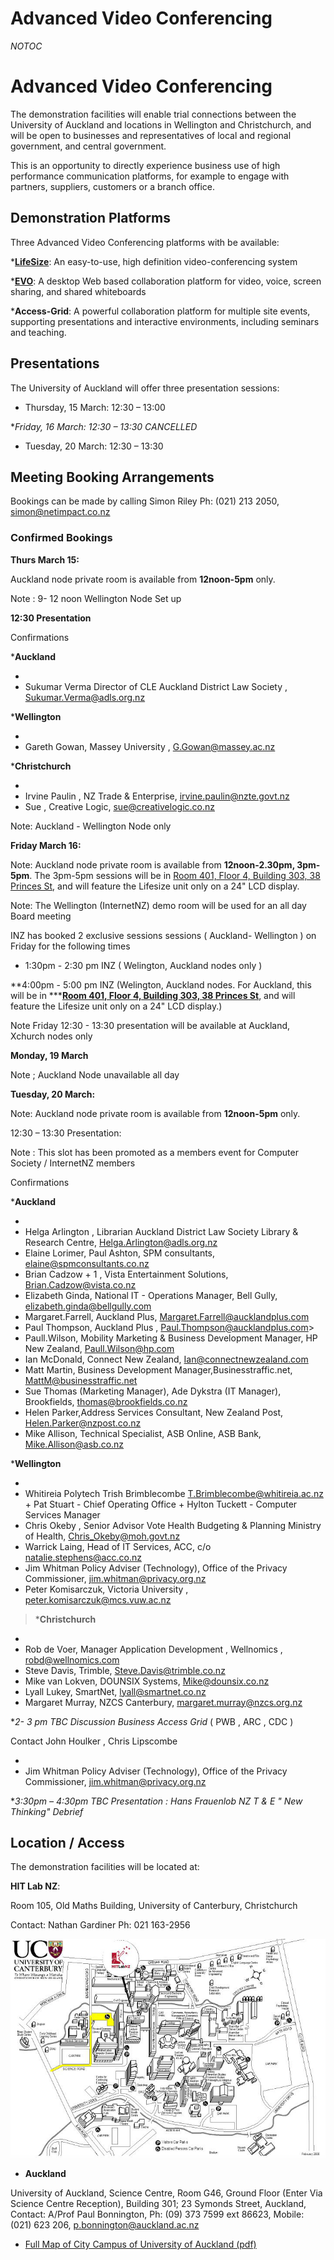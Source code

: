 # Advanced Video Conferencing

_*NOTOC*_

# Advanced Video Conferencing


The demonstration facilities will enable trial connections between the University of Auckland and locations in Wellington and Christchurch, and will be open to businesses and representatives of local and regional government, and central government.

This is an opportunity to directly experience business use of high performance communication platforms, for example to engage with partners, suppliers, customers or a branch office.

## Demonstration Platforms

Three Advanced Video Conferencing platforms with be available:

***[LifeSize](http://www.lifesize.com)**: An easy-to-use, high definition video-conferencing system

***[EVO](https://reannz.atlassian.net/wiki/pages/createpage.action?spaceKey=BeSTGRID&title=Template__EVO_vignette&linkCreation=true&fromPageId=3816950939)**: A desktop Web based collaboration platform for video, voice, screen sharing, and shared whiteboards

***Access-Grid**: A powerful collaboration platform for multiple site events, supporting presentations and interactive environments, including seminars and teaching.

## Presentations

The University of Auckland will offer three presentation sessions:

- Thursday, 15 March: 12:30 – 13:00

**Friday, 16 March: 12:30 – 13:30 *CANCELLED** 
- Tuesday, 20 March: 12:30 – 13:30

## Meeting Booking Arrangements

Bookings can be made by calling Simon Riley Ph: (021) 213 2050, simon@netimpact.co.nz

### Confirmed Bookings

**Thurs March 15:**

Auckland node private room is available from **12noon-5pm** only.

Note : 9- 12 noon Wellington Node Set up 

**12:30 Presentation**

Confirmations 

***Auckland**

- 
- Sukumar Verma Director of CLE Auckland District Law Society , Sukumar.Verma@adls.org.nz

***Wellington**

- 
- Gareth Gowan, Massey University , G.Gowan@massey.ac.nz

***Christchurch**

- 
- Irvine Paulin , NZ Trade & Enterprise, irvine.paulin@nzte.govt.nz
- Sue , Creative Logic,  sue@creativelogic.co.nz

Note: Auckland - Wellington Node only 

**Friday March 16:**

Note: Auckland node private room is available from **12noon-2.30pm, 3pm-5pm**. The 3pm-5pm sessions will be in [Room 401, Floor 4,  Building 303, 38 Princes St](https://reannz.atlassian.net/wiki/pages/createpage.action?spaceKey=BeSTGRID&title=Room%20401%2C%20Floor%204%2C%20%20Building%20303%2C%2038%20Princes%20St&linkCreation=true&fromPageId=3816950939), and will feature the Lifesize unit only on a 24" LCD display.

Note: The  Wellington (InternetNZ) demo room will be used for an all day Board meeting

INZ has booked 2 exclusive sessions sessions ( Auckland- Wellington ) on Friday for the following times

- 1:30pm - 2:30 pm INZ ( Welington, Auckland nodes only )

**4:00pm - 5:00 pm INZ (Welington, Auckland nodes. For Auckland, this will be in *****[Room 401, Floor 4,  Building 303, 38 Princes St](https://reannz.atlassian.net/wiki/pages/createpage.action?spaceKey=BeSTGRID&title=Room%20401%2C%20Floor%204%2C%20%20Building%20303%2C%2038%20Princes%20St&linkCreation=true&fromPageId=3816950939)**, and will feature the Lifesize unit only on a 24" LCD display.) 

Note  Friday 12:30 - 13:30 presentation will  be available at  Auckland, Xchurch nodes only 

**Monday, 19 March** 

Note ; Auckland Node unavailable all day 

**Tuesday, 20 March:**

Note: Auckland node private room is available from **12noon-5pm** only.

12:30 – 13:30 Presentation: 

Note :  This slot has been promoted as a members event for Computer Society / InternetNZ members

Confirmations

***Auckland**  

- 
- Helga Arlington , Librarian Auckland District Law Society Library & Research Centre, Helga.Arlington@adls.org.nz
- Elaine Lorimer, Paul Ashton, SPM consultants, elaine@spmconsultants.co.nz
- Brian Cadzow + 1  , Vista Entertainment Solutions, Brian.Cadzow@vista.co.nz
- Elizabeth Ginda, National IT - Operations Manager, Bell Gully,  elizabeth.ginda@bellgully.com
- Margaret.Farrell, Auckland Plus, Margaret.Farrell@aucklandplus.com
- Paul Thompson, Auckland Plus , Paul.Thompson@aucklandplus.com>
- Paull.Wilson, Mobility Marketing & Business Development Manager, HP New Zealand, Paull.Wilson@hp.com
- Ian McDonald, Connect New Zealand, Ian@connectnewzealand.com
- Matt Martin, Business Development Manager,Businesstraffic.net, MattM@businesstraffic.net
- Sue Thomas (Marketing Manager), Ade Dykstra (IT Manager), Brookfields, thomas@brookfields.co.nz
- Helen Parker,Address Services Consultant, New Zealand Post, Helen.Parker@nzpost.co.nz
- Mike Allison, Technical Specialist,  ASB Online, ASB Bank, Mike.Allison@asb.co.nz

***Wellington** 

- 
- Whitireia Polytech Trish Brimblecombe T.Brimblecombe@whitireia.ac.nz + Pat Stuart - Chief Operating Office + Hylton Tuckett - Computer Services Manager
- Chris Okeby , Senior Advisor Vote Health Budgeting & Planning Ministry of Health, Chris_Okeby@moh.govt.nz
- Warrick Laing,  Head of IT Services, ACC, c/o natalie.stephens@acc.co.nz
- Jim Whitman Policy Adviser (Technology), Office of the Privacy Commissioner,  jim.whitman@privacy.org.nz
- Peter Komisarczuk, Victoria University , peter.komisarczuk@mcs.vuw.ac.nz

>  ***Christchurch**

- 
- Rob de Voer, Manager Application Development , Wellnomics , robd@wellnomics.com
- Steve Davis, Trimble, Steve.Davis@trimble.co.nz
- Mike van Lokven, DOUNSIX Systems, Mike@dounsix.co.nz
- Lyall Lukey, SmartNet, lyall@smartnet.co.nz
- Margaret Murray, NZCS Canterbury, margaret.murray@nzcs.org.nz

**2- 3 pm  TBC   Discussion *Business Access Grid**   ( PWB , ARC , CDC  )

Contact John Houlker , Chris Lipscombe

- 
- Jim Whitman Policy Adviser (Technology), Office of the Privacy Commissioner,  jim.whitman@privacy.org.nz

**3:30pm – 4:30pm TBC    Presentation : *Hans Frauenlob NZ T & E " New Thinking" Debrief**

## Location / Access

The demonstration facilities will be located at:

**HIT Lab NZ**: 

Room 105, Old Maths Building, University of Canterbury, Christchurch

Contact: Nathan Gardiner Ph: 021 163-2956

![HITLabNZ_map.jpg](./attachments/HITLabNZ_map.jpg)
- **Auckland**

University of Auckland, Science Centre, Room G46, Ground Floor (Enter Via Science Centre Reception), Building 301; 23 Symonds Street, Auckland, Contact: A/Prof Paul Bonnington, Ph: (09) 373 7599 ext 86623, Mobile: (021) 623 206, p.bonnington@auckland.ac.nz

- [Full Map of City Campus of University of Auckland (pdf)](/wiki/download/attachments/3816950939/City.pdf?version=1&modificationDate=1539354289000&cacheVersion=1&api=v2)

